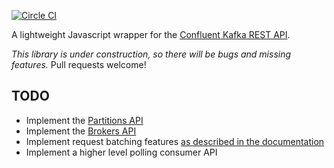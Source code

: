 [![Circle CI](https://circleci.com/gh/blikkhq/confluent-rest-js.svg?style=svg)](https://circleci.com/gh/blikkhq/confluent-rest-js)

A lightweight Javascript wrapper for the [Confluent Kafka REST API](http://confluent.io/docs/current/kafka-rest/docs/intro.html). 

*This library is under construction, so there will be bugs and missing features.* Pull requests welcome!

## TODO

- Implement the [Partitions API](http://confluent.io/docs/current/kafka-rest/docs/api.html#partitions)
- Implement the [Brokers API](http://confluent.io/docs/current/kafka-rest/docs/api.html#brokers)
- Implement request batching features [as described in the documentation](http://confluent.io/docs/current/app-development.html#non-java-applications-rest-proxy)
- Implement a higher level polling consumer API